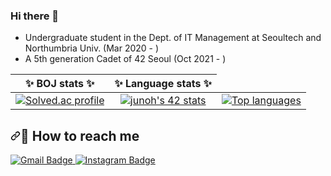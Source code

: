 ### Hi there 👋
- Undergraduate student in the Dept. of IT Management at Seoultech and Northumbria Univ. (Mar 2020 - )
- A 5th generation Cadet of 42 Seoul (Oct 2021 - )

<!-- my status -->
<table>
<thead>
<tr>
<th align="center">✨ <strong>BOJ stats</strong> ✨</th>
<th align="center">✨ <strong>Language stats</strong> ✨</th>
</tr>
</thead>
<tbody>
<tr>
<td align="center"><a href="https://solved.ac/jeongmino1207" rel="nofollow"><img src="http://mazassumnida.wtf/api/v2/generate_badge?boj=jeongmino1207" alt="Solved.ac profile" style="max-width: 100%;"></a></td>
<td align="center"><a href="https://github.com/JaeSeoKim/badge42"><img src="https://badge42.vercel.app/api/v2/clihggf1r007808jrdmmht6qm/stats?cursusId=21&coalitionId=85" alt="junoh's 42 stats" /></a></td>
<td align="center"><a target="_blank" rel="noopener noreferrer nofollow" href="https://github-readme-stats.vercel.app/api/top-langs/?username=jeongmino&layout=compact&bg_color=180,000000,&title_color=000000&text_color=000000"><img src="https://github-readme-stats.vercel.app/api/top-langs/?username=jeongmino&layout=compact&bg_color=180,000000,&title_color=000000&text_color=000000" alt="Top languages" style="max-width: 100%;"></a></td>
</tr>
</tbody>
</table>

<!-- how to reach me -->
<h2 dir="auto"><a id="user-content--how-to-reach-me" class="anchor" aria-hidden="true" href="#-how-to-reach-me"><svg class="octicon octicon-link" viewBox="0 0 16 16" version="1.1" width="16" height="16" aria-hidden="true"><path d="m7.775 3.275 1.25-1.25a3.5 3.5 0 1 1 4.95 4.95l-2.5 2.5a3.5 3.5 0 0 1-4.95 0 .751.751 0 0 1 .018-1.042.751.751 0 0 1 1.042-.018 1.998 1.998 0 0 0 2.83 0l2.5-2.5a2.002 2.002 0 0 0-2.83-2.83l-1.25 1.25a.751.751 0 0 1-1.042-.018.751.751 0 0 1-.018-1.042Zm-4.69 9.64a1.998 1.998 0 0 0 2.83 0l1.25-1.25a.751.751 0 0 1 1.042.018.751.751 0 0 1 .018 1.042l-1.25 1.25a3.5 3.5 0 1 1-4.95-4.95l2.5-2.5a3.5 3.5 0 0 1 4.95 0 .751.751 0 0 1-.018 1.042.751.751 0 0 1-1.042.018 1.998 1.998 0 0 0-2.83 0l-2.5 2.5a1.998 1.998 0 0 0 0 2.83Z"></path></svg></a>📧 How to reach me</h2>
<a href="mailto:jeongmino1207@gmail.com"> <img src="https://img.shields.io/badge/Gmail-EA4335?style=for-the-badge&logo=Gmail&logoColor=white" alt="Gmail Badge" style="max-width: 100%;"> </a>
<a href="https://www.instagram.com/junoh_snowfall/" rel="nofollow"> <img src="https://img.shields.io/badge/Instagram-E4405F?style=for-the-badge&logo=Instagram&logoColor=white" alt="Instagram Badge" style="max-width: 100%;"> </a>









<!--
**jeongmino/jeongmino** is a ✨ _special_ ✨ repository because its `README.md` (this file) appears on your GitHub profile.

Here are some ideas to get you started:

- 🔭 I’m currently working on ...
- 🌱 I’m currently learning ...
- 👯 I’m looking to collaborate on ...
- 🤔 I’m looking for help with ...
- 💬 Ask me about ...
- 📫 How to reach me: ...
- 😄 Pronouns: ...
- ⚡ Fun fact: ...
-->
